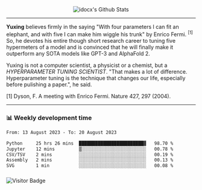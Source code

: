 <div align="center">
    <img align="center" src="https://github-readme-stats.vercel.app/api?username=idocx&show_icons=true&count_private=true&hide_border=true" alt="idocx's Github Stats"></img>
</div>

---

**Yuxing** believes firmly in the saying "With four parameters I can fit an elephant, and with five I can make him wiggle his trunk" by Enrico Fermi. <sup>[1]</sup> So, he devotes his entire though short research career to tuning five hypermeters of a model and is convinced that he will finally make it outperform any SOTA models like GPT-3 and AlphaFold 2.

Yuxing is not a computer scientist, a physicist or a chemist, but a *HYPERPARAMETER TUNING SCIENTIST*. "That makes a lot of difference. Hyperparameter tuning is the technique that changes our life, especially before pulishing a paper.", he said.

[1] Dyson, F. A meeting with Enrico Fermi. Nature 427, 297 (2004).


---

### 📊 Weekly development time
<!--START_SECTION:waka-->

```txt
From: 13 August 2023 - To: 20 August 2023

Python     25 hrs 26 mins  ████████████████████████▓   98.70 %
Jupyter    12 mins         ▒░░░░░░░░░░░░░░░░░░░░░░░░   00.78 %
CSV/TSV    2 mins          ░░░░░░░░░░░░░░░░░░░░░░░░░   00.19 %
Assembly   2 mins          ░░░░░░░░░░░░░░░░░░░░░░░░░   00.13 %
SVG        1 min           ░░░░░░░░░░░░░░░░░░░░░░░░░   00.08 %
```

<!--END_SECTION:waka-->

### 

![Visitor Badge](https://visitor-badge.laobi.icu/badge?page_id=idocx.idocx)
